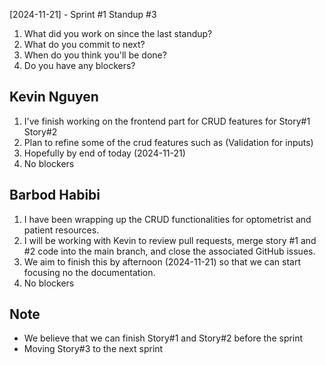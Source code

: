 [2024-11-21] - Sprint #1 Standup #3

1. What did you work on since the last standup?
2. What do you commit to next?
3. When do you think you'll be done?
4. Do you have any blockers?

## Kevin Nguyen

1. I've finish working on the frontend part for CRUD features for Story#1 Story#2
2. Plan to refine some of the crud features such as (Validation for inputs)
3. Hopefully by end of today (2024-11-21)
4. No blockers

## Barbod Habibi

1. I have been wrapping up the CRUD functionalities for optometrist and patient resources.
2. I will be working with Kevin to review pull requests, merge story #1 and #2 code into the main branch, and close the associated GitHub issues.
3. We aim to finish this by afternoon (2024-11-21) so that we can start focusing no the documentation.
4. No blockers

## Note
- We believe that we can finish Story#1 and Story#2 before the sprint
- Moving Story#3 to the next sprint